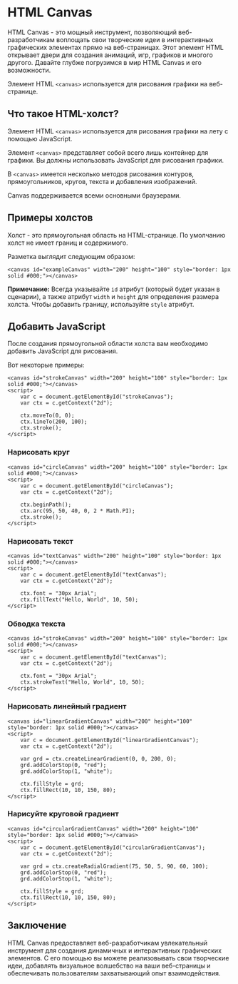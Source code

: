 # HTML Canvas

HTML Canvas - это мощный инструмент, позволяющий веб-разработчикам воплощать свои творческие идеи в интерактивных графических элементах прямо на веб-страницах. Этот элемент HTML открывает двери для создания анимаций, игр, графиков и многого другого. Давайте глубже погрузимся в мир HTML Canvas и его возможности.

Элемент HTML ``<canvas>`` используется для рисования графики на веб-странице.

## Что такое HTML-холст?

Элемент HTML ``<canvas>`` используется для рисования графики на лету с помощью JavaScript.

Элемент ``<canvas>`` представляет собой всего лишь контейнер для графики. Вы должны использовать JavaScript для рисования графики.

В ``<canvas>`` имеется несколько методов рисования контуров, прямоугольников, кругов, текста и добавления изображений.

Canvas поддерживается всеми основными браузерами.

## Примеры холстов

Холст - это прямоугольная область на HTML-странице. По умолчанию холст не имеет границ и содержимого.

Разметка выглядит следующим образом:

```
<canvas id="exampleCanvas" width="200" height="100" style="border: 1px solid #000;"></canvas>
```

**Примечание:** Всегда указывайте ``id`` атрибут (который будет указан в сценарии), а также атрибут ``width`` и ``height`` для определения размера холста. Чтобы добавить границу, используйте ``style`` атрибут.

## Добавить JavaScript

После создания прямоугольной области холста вам необходимо добавить JavaScript для рисования.

Вот некоторые примеры:

```
<canvas id="strokeCanvas" width="200" height="100" style="border: 1px solid #000;"></canvas>
<script>
    var c = document.getElementById("strokeCanvas");
    var ctx = c.getContext("2d");

    ctx.moveTo(0, 0);
    ctx.lineTo(200, 100);
    ctx.stroke();
</script>
```

### Нарисовать круг

```
<canvas id="circleCanvas" width="200" height="100" style="border: 1px solid #000;"></canvas>
<script>
    var c = document.getElementById("circleCanvas");
    var ctx = c.getContext("2d");

    ctx.beginPath();
    ctx.arc(95, 50, 40, 0, 2 * Math.PI);
    ctx.stroke();
</script>
```

### Нарисовать текст

```
<canvas id="textCanvas" width="200" height="100" style="border: 1px solid #000;"></canvas>
<script>
    var c = document.getElementById("textCanvas");
    var ctx = c.getContext("2d");

    ctx.font = "30px Arial";
    ctx.fillText("Hello, World", 10, 50);
</script>
```

### Обводка текста

```
<canvas id="strokeCanvas" width="200" height="100" style="border: 1px solid #000;"></canvas>
<script>
    var c = document.getElementById("textCanvas");
    var ctx = c.getContext("2d");

    ctx.font = "30px Arial";
    ctx.strokeText("Hello, World", 10, 50);
</script>
```

### Нарисовать линейный градиент

```
<canvas id="linearGradientCanvas" width="200" height="100" style="border: 1px solid #000;"></canvas>
<script>
    var c = document.getElementById("linearGradientCanvas");
    var ctx = c.getContext("2d");

    var grd = ctx.createLinearGradient(0, 0, 200, 0);
    grd.addColorStop(0, "red");
    grd.addColorStop(1, "white");

    ctx.fillStyle = grd;
    ctx.fillRect(10, 10, 150, 80);
</script>
```

### Нарисуйте круговой градиент

```
<canvas id="circularGradientCanvas" width="200" height="100" style="border: 1px solid #000;"></canvas>
<script>
    var c = document.getElementById("circularGradientCanvas");
    var ctx = c.getContext("2d");

    var grd = ctx.createRadialGradient(75, 50, 5, 90, 60, 100);
    grd.addColorStop(0, "red");
    grd.addColorStop(1, "white");

    ctx.fillStyle = grd;
    ctx.fillRect(10, 10, 150, 80);
</script>
```

## Заключение

HTML Canvas предоставляет веб-разработчикам увлекательный инструмент для создания динамичных и интерактивных графических элементов. С его помощью вы можете реализовывать свои творческие идеи, добавлять визуальное волшебство на ваши веб-страницы и обеспечивать пользователям захватывающий опыт взаимодействия.